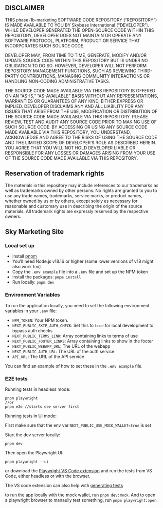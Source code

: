 ## DISCLAIMER

THIS phase-1b-marketing SOFTWARE CODE REPOSITORY (“REPOSITORY”) IS MADE AVAILABLE TO YOU BY Skybase International (“DEVELOPER”). WHILE DEVELOPER GENERATED THE OPEN-SOURCE CODE WITHIN THIS REPOSITORY, DEVELOPER DOES NOT MAINTAIN OR OPERATE ANY SOFTWARE PROTOCOL, PLATFORM, PRODUCT OR SERVICE THAT INCORPORATES SUCH SOURCE CODE.

DEVELOPER MAY, FROM TIME TO TIME, GENERATE, MODIFY AND/OR UPDATE SOURCE CODE WITHIN THIS REPOSITORY BUT IS UNDER NO OBLIGATION TO DO SO. HOWEVER, DEVELOPER WILL NOT PERFORM REPOSITORY MANAGEMENT FUNCTIONS, SUCH AS REVIEWING THIRD-PARTY CONTRIBUTIONS, MANAGING COMMUNITY INTERACTIONS OR HANDLING NON-CODING ADMINISTRATIVE TASKS.

THE SOURCE CODE MADE AVAILABLE VIA THIS REPOSITORY IS OFFERED ON AN “AS-IS,” “AS-AVAILABLE” BASIS WITHOUT ANY REPRESENTATIONS, WARRANTIES OR GUARANTEES OF ANY KIND, EITHER EXPRESS OR IMPLIED. DEVELOPER DISCLAIMS ANY AND ALL LIABILITY FOR ANY ISSUES THAT ARISE FROM THE USE, MODIFICATION OR DISTRIBUTION OF THE SOURCE CODE MADE AVAILABLE VIA THIS REPOSITORY. PLEASE REVIEW, TEST AND AUDIT ANY SOURCE CODE PRIOR TO MAKING USE OF SUCH SOURCE CODE. BY ACCESSING OR USING ANY SOURCE CODE MADE AVAILABLE VIA THIS REPOSITORY, YOU UNDERSTAND, ACKNOWLEDGE AND AGREE TO THE RISKS OF USING THE SOURCE CODE AND THE LIMITED SCOPE OF DEVELOPER’S ROLE AS DESCRIBED HEREIN. YOU AGREE THAT YOU WILL NOT HOLD DEVELOPER LIABLE OR RESPONSIBLE FOR ANY LOSSES OR DAMAGES ARISING FROM YOUR USE OF THE SOURCE CODE MADE AVAILABLE VIA THIS REPOSITORY.

## Reservation of trademark rights

The materials in this repository may include references to our trademarks as well as trademarks owned by other persons. No rights are granted to you to use any trade names, trademarks, service marks, or product names, whether owned by us or by others, except solely as necessary for reasonable and customary use in describing the origin of the source materials. All trademark rights are expressly reserved by the respective owners.

## Sky Marketing Site

### Local set up

- Install [pnpm](https://pnpm.io/installation)
- You'll need Node.js v18.16 or higher (some lower versions of v18 might also work too)
- Copy the `.env example` file into a `.env` file and set up the NPM token
- Install the packages: `pnpm install`
- Run locally: `pnpm dev`

### Environment Variables

To run the application locally, you need to set the following environment variables in your `.env` file:

- `NPM_TOKEN`: Your NPM token.
- `NEXT_PUBLIC_SKIP_AUTH_CHECK`: Set this to `true` for local development to bypass auth checks
- `NEXT_PUBLIC_TERMS_LINK`: Array containing links to terms of use
- `NEXT_PUBLIC_FOOTER_LINKS`: Array containing links to show in the footer
- `NEXT_PUBLIC_WEBAPP_URL`: The URL of the webapp
- `NEXT_PUBLIC_AUTH_URL`: The URL of the auth service
- `API_URL`: The URL of the API service

You can find an example of how to set these in the `.env example` file.

### E2E tests

Running tests in headless mode:

```
pnpm playwright
//or
pnpm e2e //starts dev server first
```

Running tests in UI mode:

First make sure that the env var `NEXT_PUBLIC_USE_MOCK_WALLET=true` is set

Start the dev server locally:

```
pnpm dev
```

Then open the Playwright UI:

```
pnpm playwright --ui
```

or download the [Playwright VS Code extension](https://playwright.dev/docs/getting-started-vscode) and run the tests from VS Code, either headless or with the browser.

The VS code extension can also help with [generating tests](https://playwright.dev/docs/codegen)

to run the app locally with the mock wallet, run `pnpm dev:mock`. And to open a playwright browser to manaully test something, run `pnpm playwright:open`.
